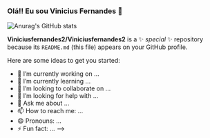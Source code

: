 ### Olá!! Eu sou Vinicius Fernandes 👋
![Anurag's GitHub stats](https://github-readme-stats.vercel.app/api?username=Viniciusfernandes2&show_icons=true&theme=gradiente&rank_icon=github)



**Viniciusfernandes2/Viniciusfernandes2** is a ✨ _special_ ✨ repository because its `README.md` (this file) appears on your GitHub profile.

Here are some ideas to get you started:

- 🔭 I’m currently working on ...
- 🌱 I’m currently learning ...
- 👯 I’m looking to collaborate on ...
- 🤔 I’m looking for help with ...
- 💬 Ask me about ...
- 📫 How to reach me: ...
- 😄 Pronouns: ...
- ⚡ Fun fact: ...
-->
